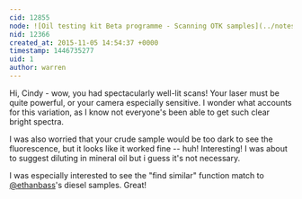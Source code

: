```yaml
---
cid: 12855
node: ![Oil testing kit Beta programme - Scanning OTK samples](../notes/Cindy_ExCites/11-04-2015/oil-testing-kit-beta-programme-scanning-otk-samples)
nid: 12366
created_at: 2015-11-05 14:54:37 +0000
timestamp: 1446735277
uid: 1
author: warren
---
```


Hi, Cindy - wow, you had spectacularly well-lit scans! Your laser must be quite powerful, or your camera especially sensitive. I wonder what accounts for this variation, as I know not everyone's been able to get such clear bright spectra. 

I was also worried that your crude sample would be too dark to see the fluorescence, but it looks like it worked fine -- huh! Interesting! I was about to suggest diluting in mineral oil but i guess it's not necessary.

I was especially interested to see the "find similar" function match to [@ethanbass](/profile/ethanbass)'s diesel samples. Great!